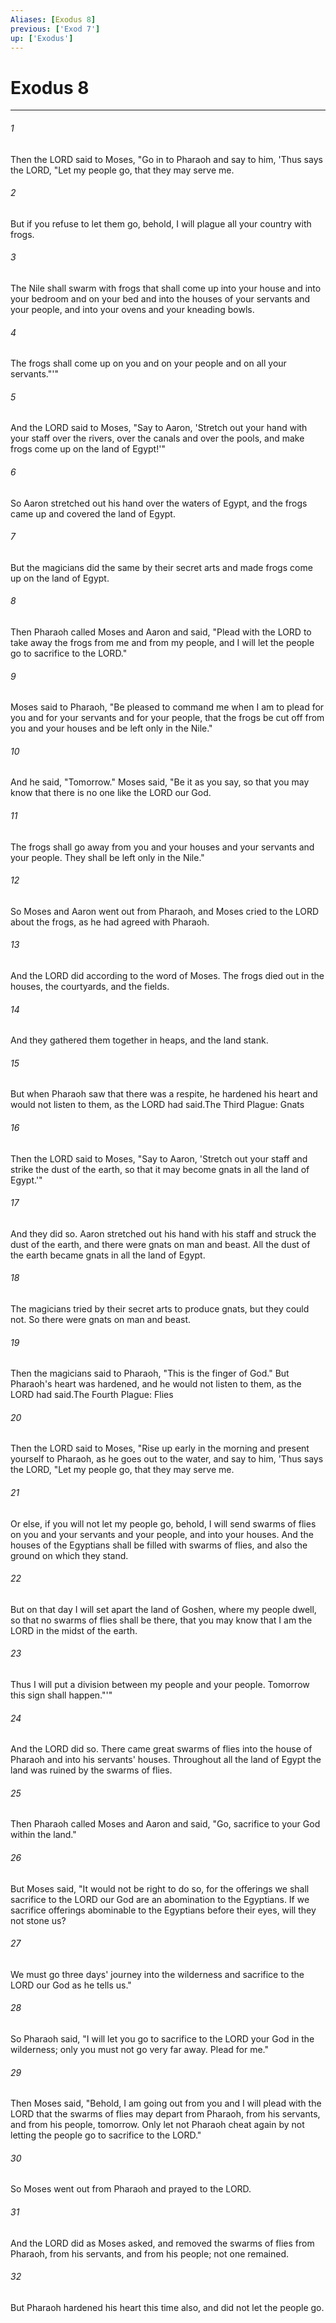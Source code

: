 ```yaml
---
Aliases: [Exodus 8]
previous: ['Exod 7']
up: ['Exodus']
---
```

# Exodus 8

***

 

###### 1 
Then the LORD said to Moses, "Go in to Pharaoh and say to him, 'Thus says the LORD, "Let my people go, that they may serve me. 
 

###### 2 
But if you refuse to let them go, behold, I will plague all your country with frogs. 
 

###### 3 
The Nile shall swarm with frogs that shall come up into your house and into your bedroom and on your bed and into the houses of your servants and your people, and into your ovens and your kneading bowls. 
 

###### 4 
The frogs shall come up on you and on your people and on all your servants."'" 
 

###### 5 
And the LORD said to Moses, "Say to Aaron, 'Stretch out your hand with your staff over the rivers, over the canals and over the pools, and make frogs come up on the land of Egypt!'" 
 

###### 6 
So Aaron stretched out his hand over the waters of Egypt, and the frogs came up and covered the land of Egypt. 
 

###### 7 
But the magicians did the same by their secret arts and made frogs come up on the land of Egypt.
 
 

###### 8 
Then Pharaoh called Moses and Aaron and said, "Plead with the LORD to take away the frogs from me and from my people, and I will let the people go to sacrifice to the LORD." 
 

###### 9 
Moses said to Pharaoh, "Be pleased to command me when I am to plead for you and for your servants and for your people, that the frogs be cut off from you and your houses and be left only in the Nile." 
 

###### 10 
And he said, "Tomorrow." Moses said, "Be it as you say, so that you may know that there is no one like the LORD our God. 
 

###### 11 
The frogs shall go away from you and your houses and your servants and your people. They shall be left only in the Nile." 
 

###### 12 
So Moses and Aaron went out from Pharaoh, and Moses cried to the LORD about the frogs, as he had agreed with Pharaoh. 
 

###### 13 
And the LORD did according to the word of Moses. The frogs died out in the houses, the courtyards, and the fields. 
 

###### 14 
And they gathered them together in heaps, and the land stank. 
 

###### 15 
But when Pharaoh saw that there was a respite, he hardened his heart and would not listen to them, as the LORD had said.The Third Plague: Gnats
 
 

###### 16 
Then the LORD said to Moses, "Say to Aaron, 'Stretch out your staff and strike the dust of the earth, so that it may become gnats in all the land of Egypt.'" 
 

###### 17 
And they did so. Aaron stretched out his hand with his staff and struck the dust of the earth, and there were gnats on man and beast. All the dust of the earth became gnats in all the land of Egypt. 
 

###### 18 
The magicians tried by their secret arts to produce gnats, but they could not. So there were gnats on man and beast. 
 

###### 19 
Then the magicians said to Pharaoh, "This is the finger of God." But Pharaoh's heart was hardened, and he would not listen to them, as the LORD had said.The Fourth Plague: Flies
 
 

###### 20 
Then the LORD said to Moses, "Rise up early in the morning and present yourself to Pharaoh, as he goes out to the water, and say to him, 'Thus says the LORD, "Let my people go, that they may serve me. 
 

###### 21 
Or else, if you will not let my people go, behold, I will send swarms of flies on you and your servants and your people, and into your houses. And the houses of the Egyptians shall be filled with swarms of flies, and also the ground on which they stand. 
 

###### 22 
But on that day I will set apart the land of Goshen, where my people dwell, so that no swarms of flies shall be there, that you may know that I am the LORD in the midst of the earth. 
 

###### 23 
Thus I will put a division between my people and your people. Tomorrow this sign shall happen."'" 
 

###### 24 
And the LORD did so. There came great swarms of flies into the house of Pharaoh and into his servants' houses. Throughout all the land of Egypt the land was ruined by the swarms of flies.
 
 

###### 25 
Then Pharaoh called Moses and Aaron and said, "Go, sacrifice to your God within the land." 
 

###### 26 
But Moses said, "It would not be right to do so, for the offerings we shall sacrifice to the LORD our God are an abomination to the Egyptians. If we sacrifice offerings abominable to the Egyptians before their eyes, will they not stone us? 
 

###### 27 
We must go three days' journey into the wilderness and sacrifice to the LORD our God as he tells us." 
 

###### 28 
So Pharaoh said, "I will let you go to sacrifice to the LORD your God in the wilderness; only you must not go very far away. Plead for me." 
 

###### 29 
Then Moses said, "Behold, I am going out from you and I will plead with the LORD that the swarms of flies may depart from Pharaoh, from his servants, and from his people, tomorrow. Only let not Pharaoh cheat again by not letting the people go to sacrifice to the LORD." 
 

###### 30 
So Moses went out from Pharaoh and prayed to the LORD. 
 

###### 31 
And the LORD did as Moses asked, and removed the swarms of flies from Pharaoh, from his servants, and from his people; not one remained. 
 

###### 32 
But Pharaoh hardened his heart this time also, and did not let the people go.
 
